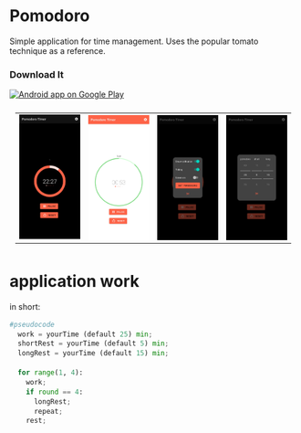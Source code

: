 # Pomodoro

Simple application for time management. Uses the popular tomato technique as a reference.

### Download It
<a href="[https://play.google.com/store/apps/details?id=mn.today](https://play.google.com/store/apps/details?id=com.vad.pomodoro)">
  <img alt="Android app on Google Play" src="https://developer.android.com/images/brand/en_app_rgb_wo_45.png" />
</a>

<table style="padding:10px">
  <tr>
    <td><img src="https://github.com/vadhub/Pomodoro/blob/master/work.jpg?raw=true"  alt="1" width = 150px></td>
    <td><img src="https://github.com/vadhub/Pomodoro/blob/master/rest.jpg?raw=true" align="right" alt="2" width = 150px></td>
    <td><img src="https://github.com/vadhub/Pomodoro/blob/master/set.jpg?raw=true" align="right" alt="2" width = 150></td>
    <td><img src="https://github.com/vadhub/Pomodoro/blob/master/set_pomodor.jpg?raw=true" align="right" alt="2" width = 150></td>
  </tr>
</table>

# application work

in short:

```Python
#pseudocode
  work = yourTime (default 25) min;
  shortRest = yourTime (default 5) min;
  longRest = yourTime (default 15) min;
  
  for range(1, 4): 
    work;
    if round == 4:
      longRest;
      repeat;
    rest;
```


